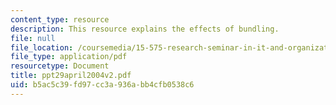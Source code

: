 ```yaml
---
content_type: resource
description: This resource explains the effects of bundling.
file: null
file_location: /coursemedia/15-575-research-seminar-in-it-and-organizations-economic-perspectives-spring-2004/b5ac5c39fd97cc3a936abb4cfb0538c6_ppt29april2004v2.pdf
file_type: application/pdf
resourcetype: Document
title: ppt29april2004v2.pdf
uid: b5ac5c39-fd97-cc3a-936a-bb4cfb0538c6
---
```

